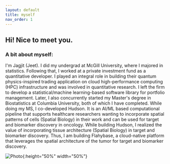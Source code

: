 ```yaml
---
layout: default
title: myself
nav_order: 1
---
```


## Hi! Nice to meet you.

### A bit about myself:
<p align="justify ">

I'm Jagjit (Jeet). I did my undergrad at McGill University, where I majored in statistics. Following that, I worked at a private investment fund as a quantitative developer. I played an integral role in building their quantum physics-inspired trading application on cloud high-performance computing (HPC) infrastructure and was involved in quantitative research. I left the firm to develop a statistical/machine learning-based software library for portfolio management. Later, I also concurrently started my Master's degree in Biostatistics at Columbia University, both of which I have completed. While doing my MS, I co-developed Hudson. It is an AI/ML based computational pipeline that supports healthcare researchers wanting to incorporate spatial patterns of cells (Spatial Biology) in their work and can be used for target and biomarker discovery in oncology. While building Hudson, I realized the value of incorporating tissue architecture (Spatial Biology) in target and biomarker discovery. Thus, I am building Flahybase, a cloud-native platform that leverages the spatial architecture of the tumor for target and biomarker discovery.
 
</p>

 
![Photo](photo.jpg){:height="50%" width="50%"} 
